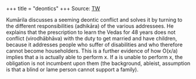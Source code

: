 +++
title = "deontics"
+++
Source: [TW](https://twitter.com/elisa_freschi/status/1633952257745010690)


Kumārila discusses a seeming deontic conflict and solves it by turning to the different responsibilities
(adhikāra) of the various addressees. He explains that the prescription to learn the Vedas for 48 years does not conflict (virodhābhāva) with the duty to get married and have children, because it addresses people who suffer of disabilities and who therefore cannot become householders. This is a further evidence of how O(x/a) implies that a is actually able to perform x. If a is unable to perform x, the obligation is not incumbent upon them (the background, ableist, assumption is that a blind or lame person cannot support a family).